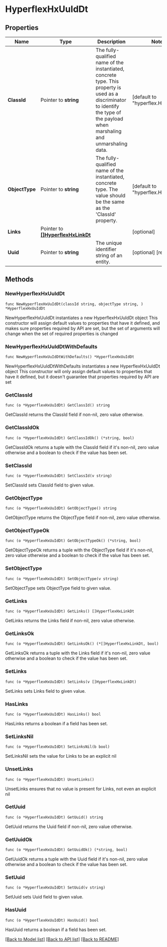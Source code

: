 # HyperflexHxUuIdDt

## Properties

Name | Type | Description | Notes
------------ | ------------- | ------------- | -------------
**ClassId** | Pointer to **string** | The fully-qualified name of the instantiated, concrete type. This property is used as a discriminator to identify the type of the payload when marshaling and unmarshaling data. | [default to "hyperflex.HxUuIdDt"]
**ObjectType** | Pointer to **string** | The fully-qualified name of the instantiated, concrete type. The value should be the same as the &#39;ClassId&#39; property. | [default to "hyperflex.HxUuIdDt"]
**Links** | Pointer to [**[]HyperflexHxLinkDt**](HyperflexHxLinkDt.md) |  | [optional] 
**Uuid** | Pointer to **string** | The unique identifier string of an entity. | [optional] [readonly] 

## Methods

### NewHyperflexHxUuIdDt

`func NewHyperflexHxUuIdDt(classId string, objectType string, ) *HyperflexHxUuIdDt`

NewHyperflexHxUuIdDt instantiates a new HyperflexHxUuIdDt object
This constructor will assign default values to properties that have it defined,
and makes sure properties required by API are set, but the set of arguments
will change when the set of required properties is changed

### NewHyperflexHxUuIdDtWithDefaults

`func NewHyperflexHxUuIdDtWithDefaults() *HyperflexHxUuIdDt`

NewHyperflexHxUuIdDtWithDefaults instantiates a new HyperflexHxUuIdDt object
This constructor will only assign default values to properties that have it defined,
but it doesn't guarantee that properties required by API are set

### GetClassId

`func (o *HyperflexHxUuIdDt) GetClassId() string`

GetClassId returns the ClassId field if non-nil, zero value otherwise.

### GetClassIdOk

`func (o *HyperflexHxUuIdDt) GetClassIdOk() (*string, bool)`

GetClassIdOk returns a tuple with the ClassId field if it's non-nil, zero value otherwise
and a boolean to check if the value has been set.

### SetClassId

`func (o *HyperflexHxUuIdDt) SetClassId(v string)`

SetClassId sets ClassId field to given value.


### GetObjectType

`func (o *HyperflexHxUuIdDt) GetObjectType() string`

GetObjectType returns the ObjectType field if non-nil, zero value otherwise.

### GetObjectTypeOk

`func (o *HyperflexHxUuIdDt) GetObjectTypeOk() (*string, bool)`

GetObjectTypeOk returns a tuple with the ObjectType field if it's non-nil, zero value otherwise
and a boolean to check if the value has been set.

### SetObjectType

`func (o *HyperflexHxUuIdDt) SetObjectType(v string)`

SetObjectType sets ObjectType field to given value.


### GetLinks

`func (o *HyperflexHxUuIdDt) GetLinks() []HyperflexHxLinkDt`

GetLinks returns the Links field if non-nil, zero value otherwise.

### GetLinksOk

`func (o *HyperflexHxUuIdDt) GetLinksOk() (*[]HyperflexHxLinkDt, bool)`

GetLinksOk returns a tuple with the Links field if it's non-nil, zero value otherwise
and a boolean to check if the value has been set.

### SetLinks

`func (o *HyperflexHxUuIdDt) SetLinks(v []HyperflexHxLinkDt)`

SetLinks sets Links field to given value.

### HasLinks

`func (o *HyperflexHxUuIdDt) HasLinks() bool`

HasLinks returns a boolean if a field has been set.

### SetLinksNil

`func (o *HyperflexHxUuIdDt) SetLinksNil(b bool)`

 SetLinksNil sets the value for Links to be an explicit nil

### UnsetLinks
`func (o *HyperflexHxUuIdDt) UnsetLinks()`

UnsetLinks ensures that no value is present for Links, not even an explicit nil
### GetUuid

`func (o *HyperflexHxUuIdDt) GetUuid() string`

GetUuid returns the Uuid field if non-nil, zero value otherwise.

### GetUuidOk

`func (o *HyperflexHxUuIdDt) GetUuidOk() (*string, bool)`

GetUuidOk returns a tuple with the Uuid field if it's non-nil, zero value otherwise
and a boolean to check if the value has been set.

### SetUuid

`func (o *HyperflexHxUuIdDt) SetUuid(v string)`

SetUuid sets Uuid field to given value.

### HasUuid

`func (o *HyperflexHxUuIdDt) HasUuid() bool`

HasUuid returns a boolean if a field has been set.


[[Back to Model list]](../README.md#documentation-for-models) [[Back to API list]](../README.md#documentation-for-api-endpoints) [[Back to README]](../README.md)


